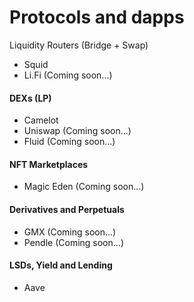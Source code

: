 # Protocols and dapps

Liquidity Routers (Bridge + Swap)

* Squid
* Li.Fi (Coming soon...)

#### DEXs (LP)

* Camelot
* Uniswap (Coming soon...)
* Fluid (Coming soon...)

#### NFT Marketplaces

* Magic Eden (Coming soon...)

#### Derivatives and Perpetuals

* GMX (Coming soon...)
* Pendle (Coming soon...)

#### LSDs, Yield and Lending

* Aave
